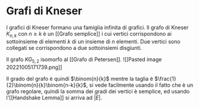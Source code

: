 # Grafi di Kneser
I grafici di Kneser formano una famiglia infinita di grafici. 
Il grafo di Kneser $K_{n,k}$ con $n \geq k$ è un [[Grafo semplice]] i cui vertici corrispondono ai sottoinsieme di elementi $k$ di un insieme di $n$ elementi. Due vertici sono collegati se corrispondono a due sottoinsiemi disgiunti.

Il grafo $KG_{5,2}$ isomorfo al [[Grafo di Petersen]].
![[Pasted image 20221005171739.png]]

Il grado del grafo è quindi $\binom{n}{k}$ mentre la taglia è $\frac{1}{2}\binom{n}{k}\binom{n-k}{k}$, si vede facilmente usando il fatto che è un grafo regolare, quindi la somma dei gradi dei vertici è semplice, ed usando l'[[Handshake Lemma]] si arriva ad $\vert E \vert$.



